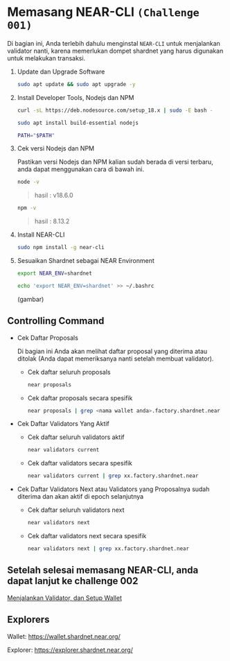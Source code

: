 # Memasang NEAR-CLI `(Challenge 001)`

Di bagian ini, Anda terlebih dahulu menginstal `NEAR-CLI` untuk menjalankan validator nanti, karena memerlukan dompet shardnet yang harus digunakan untuk melakukan transaksi.

1. Update dan Upgrade Software

    ```bash
    sudo apt update && sudo apt upgrade -y
    ```

2. Install Developer Tools, Nodejs dan NPM

    ```bash
    curl -sL https://deb.nodesource.com/setup_18.x | sudo -E bash -  

    sudo apt install build-essential nodejs

    PATH="$PATH"
    ```
    
   

    
3. Cek versi Nodejs dan NPM
    
    Pastikan versi Nodejs dan NPM kalian sudah berada di versi terbaru, anda dapat menggunakan cara di bawah ini.

    ```bash
    node -v
    ```
     > hasil : v18.6.0

    ```bash
    npm -v
    ```
     > hasil : 8.13.2

    
4. Install NEAR-CLI
    
    ```bash
    sudo npm install -g near-cli
    ```
    
5. Sesuaikan Shardnet sebagai NEAR Environment 

    ```bash
    export NEAR_ENV=shardnet
    ```


    ```bash
    echo 'export NEAR_ENV=shardnet' >> ~/.bashrc
    ```
    
    (gambar)

    
## Controlling Command

- Cek Daftar Proposals
    
    Di bagian ini Anda akan melihat daftar proposal yang diterima atau ditolak (Anda dapat memeriksanya nanti setelah membuat validator).
    
    - Cek daftar seluruh proposals
    
        ```bash
        near proposals
        ```
        
    - Cek daftar proposals secara spesifik

        ```bash
        near proposals | grep <nama wallet anda>.factory.shardnet.near
        ```
        
- Cek Daftar Validators Yang Aktif
    
    - Cek daftar seluruh validators aktif
    
        ```bash
        near validators current
        ```
        
    - Cek daftar validators secara spesifik

        ```bash
        near validators current | grep xx.factory.shardnet.near
        ```
- Cek Daftar Validators Next atau  Validators yang Proposalnya sudah diterima dan akan aktif di epoch selanjutnya
    
    - Cek daftar seluruh validators next
    
        ```bash
        near validators next
        ```
        
    - Cek daftar validators next secara spesifik

        ```bash
        near validators next | grep xx.factory.shardnet.near
        ```


## Setelah selesai memasang NEAR-CLI, anda dapat lanjut ke challenge 002

[Menjalankan Validator, dan Setup Wallet](https://github.com/cbjohnson90/Testnet-Guides/blob/main/NEAR-StakeWars-III/Tasks/task-002.md)

## Explorers
Wallet: https://wallet.shardnet.near.org/

Explorer: https://explorer.shardnet.near.org/
